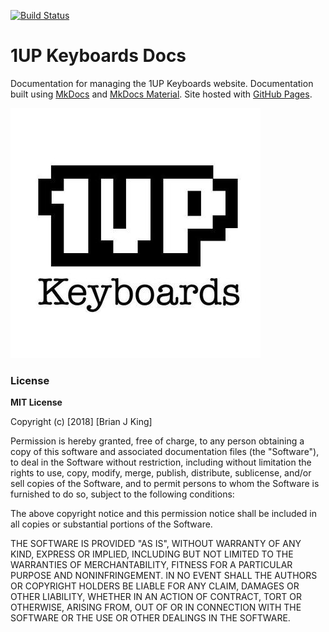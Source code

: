 [![Build Status](https://travis-ci.org/brianjking/1upkeyboard-docs.svg?branch=master)](https://travis-ci.org/brianjking/1upkeyboard-docs)

# 1UP Keyboards Docs

Documentation for managing the 1UP Keyboards website. Documentation built using [MkDocs](https://github.com/mkdocs/mkdocs) and [MkDocs Material](https://github.com/squidfunk/mkdocs-material). Site hosted with [GitHub Pages](https://brianjking.github.io/1upkeyboard-docs/).

![1upkeyboards logo 400px square](https://raw.githubusercontent.com/brianjking/1upkeyboard-docs/gh-pages/images/1up400.jpeg)


### License

**MIT License**

Copyright (c) [2018] [Brian J King]

Permission is hereby granted, free of charge, to any person obtaining a copy
of this software and associated documentation files (the "Software"), to deal
in the Software without restriction, including without limitation the rights
to use, copy, modify, merge, publish, distribute, sublicense, and/or sell
copies of the Software, and to permit persons to whom the Software is
furnished to do so, subject to the following conditions:

The above copyright notice and this permission notice shall be included in all
copies or substantial portions of the Software.

THE SOFTWARE IS PROVIDED "AS IS", WITHOUT WARRANTY OF ANY KIND, EXPRESS OR
IMPLIED, INCLUDING BUT NOT LIMITED TO THE WARRANTIES OF MERCHANTABILITY,
FITNESS FOR A PARTICULAR PURPOSE AND NONINFRINGEMENT. IN NO EVENT SHALL THE
AUTHORS OR COPYRIGHT HOLDERS BE LIABLE FOR ANY CLAIM, DAMAGES OR OTHER
LIABILITY, WHETHER IN AN ACTION OF CONTRACT, TORT OR OTHERWISE, ARISING FROM,
OUT OF OR IN CONNECTION WITH THE SOFTWARE OR THE USE OR OTHER DEALINGS IN THE
SOFTWARE.


